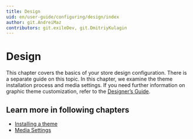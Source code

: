 ```yaml
---
title: Design
uid: en/user-guide/configuring/design/index
author: git.AndreiMaz
contributors: git.exileDev, git.DmitriyKulagin
---
```


# Design

This chapter covers the basics of your store design configuration. There is a separate guide on this topic. In this chapter, we examine the theme installation process and media settings. If you need further information on graphic theme customization, refer to the [Designer’s Guide](xref:en/developer/design/index).

## Learn more in following chapters

- [Installing a theme](xref:en/user-guide/configuring/design/installing-theme)
- [Media Settings](xref:en/user-guide/configuring/design/media-settings)
